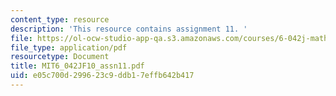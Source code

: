 ```yaml
---
content_type: resource
description: 'This resource contains assignment 11. '
file: https://ol-ocw-studio-app-qa.s3.amazonaws.com/courses/6-042j-mathematics-for-computer-science-fall-2010/e05c700d299623c9ddb17effb642b417_MIT6_042JF10_assn11.pdf
file_type: application/pdf
resourcetype: Document
title: MIT6_042JF10_assn11.pdf
uid: e05c700d-2996-23c9-ddb1-7effb642b417
---
```

